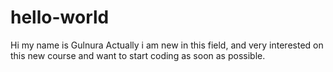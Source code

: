 # hello-world
Hi my name is Gulnura
Actually i am new in this field, and very interested on this new course and want to start coding as soon as possible.
